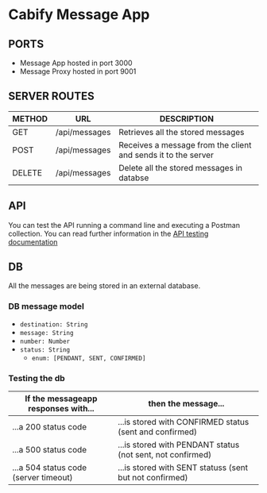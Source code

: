 # Cabify Message App

## PORTS

- Message App hosted in port 3000
- Message Proxy hosted in port 9001

## SERVER ROUTES

| METHOD | URL | DESCRIPTION |
| ------------- | ------------- | ------------- |
| GET |  /api/messages  |  Retrieves all the stored messages|
| POST |  /api/messages  | Receives a message from the client and sends it to the server |
| DELETE |  /api/messages  |  Delete all the stored messages in databse|


## API

You can test the API running a command line and executing a Postman collection. You can read further information in the [API testing documentation](https://github.com/wablopilson/CabifyExercisesRepo/blob/pablo.quintana/exercise02/API%20testing/doc/APITesting.md)


## DB

All the messages are being stored in an external database.

### DB message model

- ``destination: String``
- ``message: String``
- ``number: Number``
- ``status: String``
    - ``enum: [PENDANT, SENT, CONFIRMED]``

### Testing the db

| If the messageapp responses with...      | then the message... |
| ------------- | ------------- | 
| ...a 200 status code|  ...is stored with CONFIRMED status (sent and confirmed) |  
| ...a 500 status code |  ...is stored with PENDANT status (not sent, not confirmed)  | 
| ...a 504 status code (server timeout)  |  ...is stored with SENT statuss (sent but not confirmed)   | 

